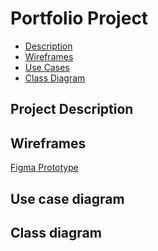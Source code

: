 # Portfolio Project
- [Description](#description)
- [Wireframes](#wireframes)
- [Use Cases](#usecases)
- [Class Diagram](#classdiagram)

<a name="description"></a>
## Project Description

<a name="wireframes"></a>
## Wireframes 

[Figma Prototype](https://www.figma.com/file/Khuyim0hTrxSvAXU0q5ByC/Untitled?node-id=0%3A1)

<a name="usecases"></a>
## Use case diagram

<a name="classdiagram"></a>
## Class diagram